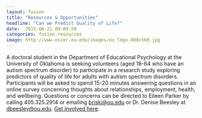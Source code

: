 ```yaml
---
layout: fusion
title: "Resources & Opportunities"
headline: "Can we Predict Quality of Life?"
date:  2015-08-21 09:09:59
categories: fusion-resources
image: http://www.oscer.ou.edu/images/ou_logo_400x560.jpg
---
```

A doctoral student in the Department of Educational Psychology at the University of Oklahoma is seeking volunteers (aged 18-64 who have an autism spectrum disorder) to participate in a research study exploring predictors of quality of life for adults with autism spectrum disorders. Participants will be asked to spend 15-20 minutes answering questions in an online survey concerning thoughts about relationships, employment, health, and wellbeing. Questions or concerns can be directed to Eileen Parker by calling 405.325.2914 or emailing briski@ou.edu or Dr. Denise Beesley at <a href="mailto:Melissa.Frey-1@ou.edu">dbeesley@ou.edu</a>. <a href="https://ousurvey.qualtrics.com/SE/?SID=SV_eaK9bK4N48bvLil">Get involved here</a>.